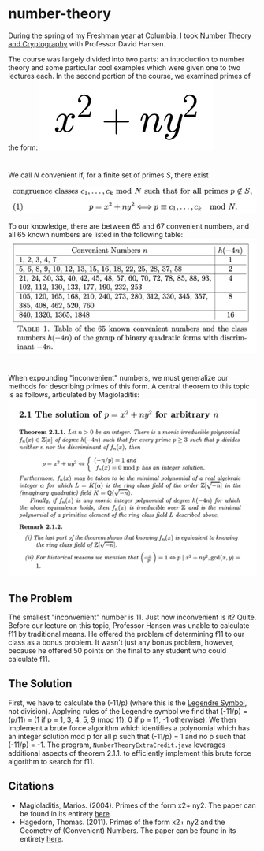 # number-theory

During the spring of my Freshman year at Columbia, I took [Number Theory and Cryptography](http://math.columbia.edu/~makisumi/courses/19s3020/) with Professor David Hansen.

The course was largely divided into two parts: an introduction to number theory and some particular cool examples which were given one to two lectures each. In the second portion of the course, we examined primes of the form: ![Magioladitis, 1](https://github.com/mattlawhon/number-theory/blob/master/img/statement.png)
#

We call *N* convenient if, for a finite set of primes *S*, there exist

![Hagedorn, 1](https://github.com/mattlawhon/number-theory/blob/master/img/convenient.png)

To our knowledge, there are between 65 and 67 convenient numbers, and all 65 known numbers are listed in the following table: ![Hagedorn, 1](https://github.com/mattlawhon/number-theory/blob/master/img/table.png)
#
When expounding "inconvenient" numbers, we must generalize our methods for describing primes of this form. A central theorem to this topic is as follows, articulated by Magioladitis:
![Magioladitis, 17](https://github.com/mattlawhon/number-theory/blob/master/img/theorem.png)

## The Problem
The smallest "inconvenient" number is 11. Just how inconvenient is it? Quite. Before our lecture on this topic, Professor Hansen was unable to calculate f11 by traditional means. He offered the problem of determining f11 to our class as a bonus problem. It wasn't just any bonus problem, however, because he offered 50 points on the final to any student who could calculate f11.

## The Solution
First, we have to calculate the (-11/p) (where this is the [Legendre Symbol](https://en.wikipedia.org/wiki/Legendre_symbol), not division). Applying rules of the Legendre symbol we find that (-11/p) = (p/11) = (1 if p = 1, 3, 4, 5, 9 (mod 11), 0 if p = 11, -1 otherwise). We then implement a brute force algorithm which identifies a polynomial which has an integer solution mod p for all p such that (-11/p) = 1 and no p such that (-11/p) = -1. The program, `NumberTheoryExtraCredit.java` leverages additional aspects of theorem 2.1.1. to efficiently implement this brute force algorithm to search for f11.

## Citations
- Magioladitis, Marios. (2004). Primes of the form x2+ ny2. The paper can be found in its entirety [here](https://www.researchgate.net/publication/228725885_Primes_of_the_form_x_2_ny_2).
- Hagedorn, Thomas. (2011). Primes of the form x2+ ny2 and the Geometry of (Convenient) Numbers. The paper can be found in its entirety [here](http://math.uga.edu/~pete/Hagedorn11.pdf).
